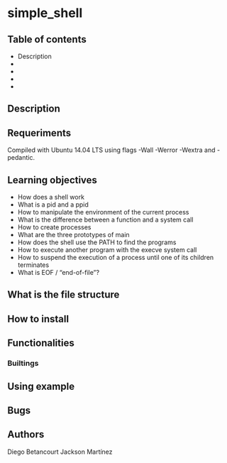 # simple_shell

## Table of contents
* Description
*
*
*
*

## Description

## Requeriments
Compiled with Ubuntu 14.04 LTS using flags -Wall -Werror -Wextra and -pedantic.

## Learning objectives

* How does a shell work
* What is a pid and a ppid
* How to manipulate the environment of the current process
* What is the difference between a function and a system call
* How to create processes
* What are the three prototypes of main
* How does the shell use the PATH to find the programs
* How to execute another program with the execve system call
* How to suspend the execution of a process until one of its children terminates
* What is EOF / “end-of-file”?

## What is the file structure

## How to install

## Functionalities

### Builtings

## Using example

## Bugs

## Authors
Diego Betancourt
Jackson Martínez